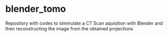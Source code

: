 # blender_tomo
Repository with codes to simmulate a CT Scan aquisition with Blender and then reconstructing the image from the obtained projections
